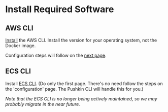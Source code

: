 # Install Required Software

## AWS CLI

[Install](https://docs.aws.amazon.com/cli/latest/userguide/install-cliv2.html) the AWS CLI. Install the version for your operating system, not the Docker image.

Configuration steps will follow on the [next page](./configure-aws-and-ecs-clis.md).

## ECS CLI

Install [ECS CLI](https://github.com/aws/amazon-ecs-cli). (Do only the first page. There's no need follow the steps on the 'configuration' page. The Pushkin CLI will handle this for you.)

*Note that the ECS CLI is no longer being actively maintained, so we may probably migrate in the near future.*


